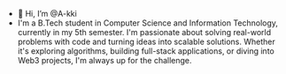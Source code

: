 - 👋 Hi, I’m @A-kki
- I'm a B.Tech student in Computer Science and Information Technology, currently in my 5th semester. I'm passionate about solving real-world problems with code and turning ideas into scalable solutions. Whether it's exploring algorithms, building full-stack applications, or diving into Web3 projects, I'm always up for the challenge.

<!---
A-kki/A-kki is a ✨ special ✨ repository because its `README.md` (this file) appears on your GitHub profile.
You can click the Preview link to take a look at your changes.
--->

